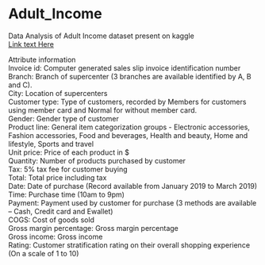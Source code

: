 # Adult_Income
Data Analysis of Adult Income dataset present on kaggle  
[Link text Here](https://www.kaggle.com/datasets/aungpyaeap/supermarket-sales)

Attribute information  
Invoice id: Computer generated sales slip invoice identification number  
Branch: Branch of supercenter (3 branches are available identified by A, B and C).  
City: Location of supercenters  
Customer type: Type of customers, recorded by Members for customers using member card and Normal for without member card.  
Gender: Gender type of customer  
Product line: General item categorization groups - Electronic accessories, Fashion accessories, Food and beverages, Health and beauty, Home and lifestyle, Sports and travel  
Unit price: Price of each product in $  
Quantity: Number of products purchased by customer  
Tax: 5% tax fee for customer buying  
Total: Total price including tax    
Date: Date of purchase (Record available from January 2019 to March 2019)   
Time: Purchase time (10am to 9pm)  
Payment: Payment used by customer for purchase (3 methods are available – Cash, Credit card and Ewallet)  
COGS: Cost of goods sold  
Gross margin percentage: Gross margin percentage  
Gross income: Gross income  
Rating: Customer stratification rating on their overall shopping experience (On a scale of 1 to 10)  
